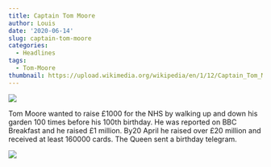 ```yaml
---
title: Captain Tom Moore
author: Louis
date: '2020-06-14'
slug: captain-tom-moore
categories:
  - Headlines
tags:
  - Tom-Moore
thumbnail: https://upload.wikimedia.org/wikipedia/en/1/12/Captain_Tom_Moore_fundraising_walk.jpg
---
```


![](https://raw.githubusercontent.com/europa-ee/news/master/static/figures/tom_moore.jpg)

Tom Moore wanted to raise £1000 for the NHS by walking up and down his garden 100 times before his 100th birthday. He was reported on BBC Breakfast and he raised £1 million. By20 April he raised over £20 million and received at least 160000 cards. The Queen sent a birthday telegram.

![](https://ichef.bbci.co.uk/news/660/cpsprodpb/267C/production/_111825890_image-3.png)

<br>
<br>